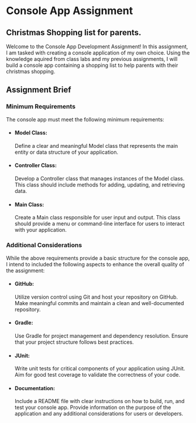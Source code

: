 <h1>Console App Assignment</h1>
<h2>Christmas Shopping list for parents.</h2>

Welcome to the Console App Development Assignment!  In this assignment, I am tasked with creating a console application of my own choice. Using the knowledge aquired from class labs and my previous assignments, I will build a console app containing a shopping list to help parents with their christmas shopping.

<h2>Assignment Brief</h2>
<h3>Minimum Requirements</h3>
The console app must meet the following minimum requirements:

- <h4>Model Class:</h4>
      Define a clear and meaningful Model class that represents the main entity or data structure of your application.
- <h4>Controller Class:</h4>
      Develop a Controller class that manages instances of the Model class. This class should include methods for adding, updating, and retrieving data.
- <h4>Main Class:</h4>
      Create a Main class responsible for user input and output. This class should provide a menu or command-line interface for users to interact with your application.

<h3>Additional Considerations</h3>
While the above requirements provide a basic structure for the console app, I intend to included the following aspects to enhance the overall quality of the assignment:

- <h4>GitHub:</h4>
      Utilize version control using Git and host your repository on GitHub. Make meaningful commits and maintain a clean and well-documented repository.
- <h4>Gradle:</h4>
      Use Gradle for project management and dependency resolution. Ensure that your project structure follows best practices.
- <h4>JUnit:</h4>
      Write unit tests for critical components of your application using JUnit. Aim for good test coverage to validate the correctness of your code.
- <h4>Documentation:</h4>
      Include a README file with clear instructions on how to build, run, and test your console app. Provide information on the purpose of the application and any additional considerations for users or developers.
